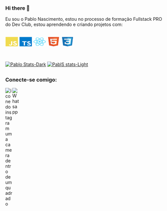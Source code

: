 ### Hi there 👋

Eu sou o Pablo Nascimento,  estou no processo de formação Fullstack PRO do Dev Club, estou aprendendo e criando projetos com:
<br>

<div style="display: inline_block"><br>
  <img align="center" alt="Rafa-Js" height="30" width="40" src="https://raw.githubusercontent.com/devicons/devicon/master/icons/javascript/javascript-plain.svg">
  <img align="center" alt="Rafa-Ts" height="30" width="40" src="https://raw.githubusercontent.com/devicons/devicon/master/icons/typescript/typescript-plain.svg">
  <img align="center" alt="Rafa-React" height="30" width="40" src="https://raw.githubusercontent.com/devicons/devicon/master/icons/react/react-original.svg">
  <img align="center" alt="Rafa-HTML" height="30" width="40" src="https://raw.githubusercontent.com/devicons/devicon/master/icons/html5/html5-original.svg">
  <img align="center" alt="Rafa-CSS" height="30" width="40" src="https://raw.githubusercontent.com/devicons/devicon/master/icons/css3/css3-original.svg">
<br>
 <br/>
 <br/>
  
  [![Pablo Stats-Dark](https://github-readme-stats.vercel.app/api?username=PabloNascimento22&show_icons=true&theme=dark#gh-dark-mode-only)](https://github.com/anuraghazra/github-readme-stats#gh-dark-mode-only)
[![PablS stats-Light](https://github-readme-stats.vercel.app/api?username=PabloNascimento22&show_icons=true&theme=default#gh-light-mode-only)](https://github.com/anuraghazra/github-readme-stats#gh-light-mode-only)

  ##


### Conecte-se comigo:
<p>
<a href="https://www.instagram.com/pabllonascimentto">
<img align="left" alt="icone do instagram uma camera dentro de um quadrado" width="22px" src="https://cdn.jsdelivr.net/npm/simple-icons@v3/icons/instagram.svg" />
</a>
<a href="https://api.whatsapp.com/send?phone=5584999385988&text=Ol%C3%A1,%20vim%20atrav%C3%A9s%20do%20GitHub/">
<img align="left" alt="Whatsapp" width="22px" src="https://cdn.jsdelivr.net/npm/simple-icons@3.13.0/icons/whatsapp.svg" />
</a>
</p>
